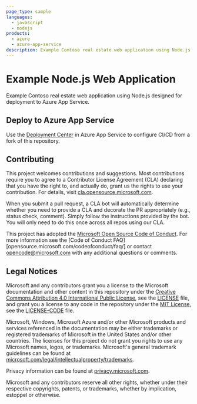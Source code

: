 ```yaml
---
page_type: sample
languages:
  - javascript
  - nodejs
products:
  - azure
  - azure-app-service
description: Example Contoso real estate web application using Node.js designed for deployment to Azure App Service.
---
```


# Example Node.js Web Application

Example Contoso real estate web application using Node.js designed for deployment to Azure App Service.

## Deploy to Azure App Service

Use the [Deployment Center][docs.microsoft.com/azure/app-service/deploy-continuous-deployment] in Azure App Service to configure CI/CD from a fork of this repository.

## Contributing

This project welcomes contributions and suggestions.  Most contributions require you to agree to a
Contributor License Agreement (CLA) declaring that you have the right to, and actually do, grant us
the rights to use your contribution. For details, visit [cla.opensource.microsoft.com].

When you submit a pull request, a CLA bot will automatically determine whether you need to provide
a CLA and decorate the PR appropriately (e.g., status check, comment). Simply follow the instructions
provided by the bot. You will only need to do this once across all repos using our CLA.

This project has adopted the [Microsoft Open Source Code of Conduct][opensource.microsoft.com/codeofconduct].
For more information see the [Code of Conduct FAQ][opensource.microsoft.com/codeofconduct/faq/] or
contact [opencode@microsoft.com] with any additional questions or comments.

## Legal Notices

Microsoft and any contributors grant you a license to the Microsoft documentation and other content
in this repository under the [Creative Commons Attribution 4.0 International Public License][creativecommons.org/licenses/by/4.0/legalcode],
see the [LICENSE][license] file, and grant you a license to any code in the repository under the [MIT License][opensource.org/licenses/MIT], see the
[LICENSE-CODE][license-code] file.

Microsoft, Windows, Microsoft Azure and/or other Microsoft products and services referenced in the documentation
may be either trademarks or registered trademarks of Microsoft in the United States and/or other countries.
The licenses for this project do not grant you rights to use any Microsoft names, logos, or trademarks.
Microsoft's general trademark guidelines can be found at [microsoft.com/legal/intellectualproperty/trademarks].

Privacy information can be found at [privacy.microsoft.com].

Microsoft and any contributors reserve all other rights, whether under their respective copyrights, patents,
or trademarks, whether by implication, estoppel or otherwise.

[cla.opensource.microsoft.com]: https://cla.opensource.microsoft.com
[creativecommons.org/licenses/by/4.0/legalcode]: https://creativecommons.org/licenses/by/4.0/legalcode
[license]: LICENSE
[license-code]: LICENSE-CODE
[opencode@microsoft.com]: mailto:opencode@microsoft.com
[opensource.microsoft.com/codeofconduct]: https://opensource.microsoft.com/codeofconduct/
[opensource.microsoft.com/codeofconduct/faq]: https://opensource.microsoft.com/codeofconduct/faq/
[opensource.org/licenses/MIT]: https://opensource.org/licenses/MIT
[privacy.microsoft.com]: https://privacy.microsoft.com/en-us/
[microsoft.com/legal/intellectualproperty/trademarks]: https://www.microsoft.com/en-us/legal/intellectualproperty/trademarks/
[docs.microsoft.com/azure/app-service/deploy-continuous-deployment]: https://docs.microsoft.com/azure/app-service/deploy-continuous-deployment
